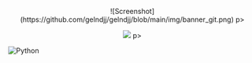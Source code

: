 <p align="center">
![Screenshot](https://github.com/gelndjj/gelndjj/blob/main/img/banner_git.png)
p>

<p align="center">
    <img src="[![GitHub Streak](http://github-readme-streak-stats.herokuapp.com?user=gelndjj&theme=transparent&hide_border=true)](https://git.io/streak-stats)">
p>

![Python](https://img.shields.io/badge/python-3670A0?style=for-the-badge&logo=python&logoColor=ffdd54)

<!--
**gelndjj/gelndjj** is a ✨ _special_ ✨ repository because its `README.md` (this file) appears on your GitHub profile.

Here are some ideas to get you started:

- 🔭 I’m currently working on ...
- 🌱 I’m currently learning ...
- 👯 I’m looking to collaborate on ...
- 🤔 I’m looking for help with ...
- 💬 Ask me about ...
- 📫 How to reach me: ...
- 😄 Pronouns: ...
- ⚡ Fun fact: ...
-->
